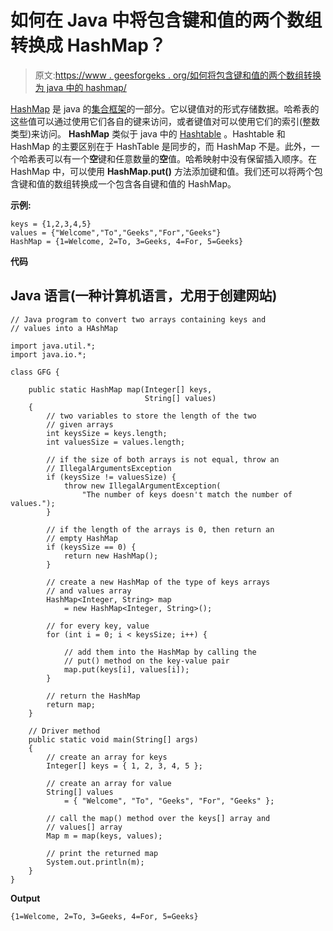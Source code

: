 # 如何在 Java 中将包含键和值的两个数组转换成 HashMap？

> 原文:[https://www . geesforgeks . org/如何将包含键和值的两个数组转换为 java 中的 hashmap/](https://www.geeksforgeeks.org/how-to-convert-two-arrays-containing-keys-and-values-to-hashmap-in-java/)

[HashMap](https://www.geeksforgeeks.org/java-util-hashmap-in-java-with-examples/) 是 java 的[集合框架](https://www.geeksforgeeks.org/collections-in-java-2/)的一部分。它以键值对的形式存储数据。哈希表的这些值可以通过使用它们各自的键来访问，或者键值对可以使用它们的索引(整数类型)来访问。 **HashMap** 类似于 java 中的 [Hashtable](https://www.geeksforgeeks.org/hashtable-in-java/) 。Hashtable 和 HashMap 的主要区别在于 HashTable 是同步的，而 HashMap 不是。此外，一个哈希表可以有一个**空**键和任意数量的**空**值。哈希映射中没有保留插入顺序。在 HashMap 中，可以使用 **HashMap.put()** 方法添加键和值。我们还可以将两个包含键和值的数组转换成一个包含各自键和值的 HashMap。

**示例:**

```
keys = {1,2,3,4,5}
values = {"Welcome","To","Geeks","For","Geeks"}
HashMap = {1=Welcome, 2=To, 3=Geeks, 4=For, 5=Geeks}
```

**代码**

## Java 语言(一种计算机语言，尤用于创建网站)

```
// Java program to convert two arrays containing keys and
// values into a HAshMap

import java.util.*;
import java.io.*;

class GFG {

    public static HashMap map(Integer[] keys,
                              String[] values)
    {
        // two variables to store the length of the two
        // given arrays
        int keysSize = keys.length;
        int valuesSize = values.length;

        // if the size of both arrays is not equal, throw an
        // IllegalArgumentsException
        if (keysSize != valuesSize) {
            throw new IllegalArgumentException(
                "The number of keys doesn't match the number of values.");
        }

        // if the length of the arrays is 0, then return an
        // empty HashMap
        if (keysSize == 0) {
            return new HashMap();
        }

        // create a new HashMap of the type of keys arrays
        // and values array
        HashMap<Integer, String> map
            = new HashMap<Integer, String>();

        // for every key, value
        for (int i = 0; i < keysSize; i++) {

            // add them into the HashMap by calling the
            // put() method on the key-value pair
            map.put(keys[i], values[i]);
        }

        // return the HashMap
        return map;
    }

    // Driver method
    public static void main(String[] args)
    {
        // create an array for keys
        Integer[] keys = { 1, 2, 3, 4, 5 };

        // create an array for value
        String[] values
            = { "Welcome", "To", "Geeks", "For", "Geeks" };

        // call the map() method over the keys[] array and
        // values[] array
        Map m = map(keys, values);

        // print the returned map
        System.out.println(m);
    }
}
```

**Output**

```
{1=Welcome, 2=To, 3=Geeks, 4=For, 5=Geeks}
```